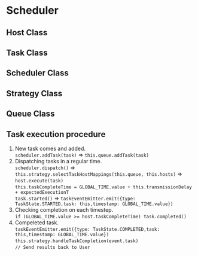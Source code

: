 # Scheduler

## Host Class

## Task Class

## Scheduler Class

## Strategy Class

## Queue Class

## Task execution procedure

1. New task comes and added.  
`scheduler.addTask(task)` => `this.queue.addTask(task)`
2. Dispatching tasks in a regular time.  
`scheduler.dispatch()` => `this.strategy.selectTaskHostMappings(this.queue, this.hosts)` => `host.execute(task)`  
`this.taskCompleteTime = GLOBAL_TIME.value + this.transmissionDelay + expectedExecutionT`  
`task.started()` => `taskEventEmitter.emit({type: TaskState.STARTED,task: this,timestamp: GLOBAL_TIME.value})`
3. Checking completion on each timestep.  
`if (GLOBAL_TIME.value >= host.taskCompleteTime) task.completed()`  
4. Compeleted task.  
`taskEventEmitter.emit({type: TaskState.COMPLETED,task: this,timestamp: GLOBAL_TIME.value})`  
`this.strategy.handleTaskCompletion(event.task)`  
`// Send results back to User`

